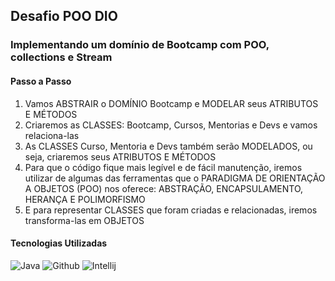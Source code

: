 ## Desafio POO DIO

### Implementando um domínio de Bootcamp com POO, collections e Stream

#### Passo a Passo

1. Vamos ABSTRAIR o DOMÍNIO Bootcamp e MODELAR seus ATRIBUTOS E MÉTODOS
2. Criaremos as CLASSES: Bootcamp, Cursos, Mentorias e Devs e vamos relaciona-las
3. As CLASSES Curso, Mentoria e Devs também serão MODELADOS, ou seja, criaremos seus ATRIBUTOS E MÉTODOS
4. Para que o código fique mais legível e de fácil manutenção, iremos utilizar de algumas das ferramentas que o PARADIGMA DE ORIENTAÇÃO A OBJETOS (POO) nos oferece: ABSTRAÇÃO, ENCAPSULAMENTO, HERANÇA E POLIMORFISMO
5. E para representar CLASSES que foram criadas e relacionadas, iremos transforma-las em OBJETOS

#### Tecnologias Utilizadas

![Java](https://img.shields.io/badge/Java-ED8B00?style=for-the-badge&logo=openjdk&logoColor=white)
![Github](https://img.shields.io/badge/GitHub-100000?style=for-the-badge&logo=github&logoColor=white)
![Intellij](https://img.shields.io/badge/IntelliJ_IDEA-000000.svg?style=for-the-badge&logo=intellij-idea&logoColor=white)


